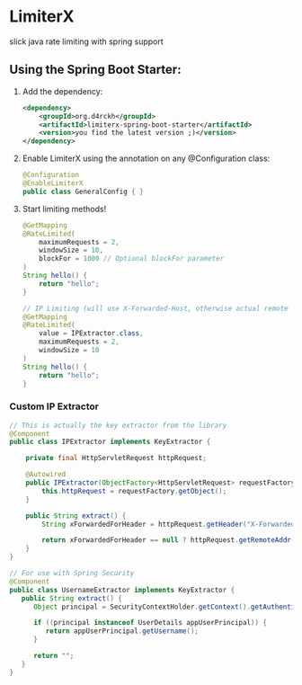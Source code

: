 # LimiterX

slick java rate limiting with spring support

## Using the Spring Boot Starter:

1. Add the dependency:
    ```xml
    <dependency>
        <groupId>org.d4rckh</groupId>
        <artifactId>limiterx-spring-boot-starter</artifactId>
        <version>you find the latest version ;)</version>
    </dependency>
    ```
2. Enable LimiterX using the annotation on any @Configuration class:
    ```java
    @Configuration
    @EnableLimiterX
    public class GeneralConfig { }
   ```
3. Start limiting methods!
    ```java
    @GetMapping
    @RateLimited(
        maximumRequests = 2,
        windowSize = 10,
        blockFor = 1000 // Optional blockFor parameter
    )
    String hello() {
        return "hello";
    } 
    
    // IP Limiting (will use X-Forwarded-Host, otherwise actual remote address from HttpServletRequest)
    @GetMapping
    @RateLimited(
        value = IPExtractor.class,
        maximumRequests = 2,
        windowSize = 10
    )
    String hello() {
        return "hello";
    } 
   ```
   
### Custom IP Extractor

```java
// This is actually the key extractor from the library
@Component
public class IPExtractor implements KeyExtractor {

    private final HttpServletRequest httpRequest;

    @Autowired
    public IPExtractor(ObjectFactory<HttpServletRequest> requestFactory) {
        this.httpRequest = requestFactory.getObject();
    }

    public String extract() {
        String xForwardedForHeader = httpRequest.getHeader("X-Forwarded-For");

        return xForwardedForHeader == null ? httpRequest.getRemoteAddr() : xForwardedForHeader;
    }
}

// For use with Spring Security
@Component
public class UsernameExtractor implements KeyExtractor {
   public String extract() {
      Object principal = SecurityContextHolder.getContext().getAuthentication().getPrincipal();

      if ((principal instanceof UserDetails appUserPrincipal)) {
         return appUserPrincipal.getUsername();
      }

      return "";
   }
}
```